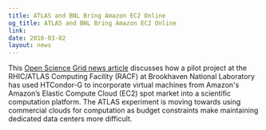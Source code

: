 ```yaml
---
title: ATLAS and BNL Bring Amazon EC2 Online
og_title: ATLAS and BNL Bring Amazon EC2 Online
link: 
date: 2016-03-02
layout: news
---
```


This  <a href="http://www.opensciencegrid.org/atlas-and-bnl-bring-amazon-ec2-online/" data-proofer-ignore>Open Science Grid news article</a> discusses how a pilot project at the RHIC/ATLAS Computing Facility (RACF) at Brookhaven National Laboratory has used HTCondor-G to incorporate virtual machines from Amazon's Amazon’s Elastic Compute Cloud (EC2) spot market into a scientific computation platform. The ATLAS experiment is moving towards using commercial clouds for computation as budget constraints make maintaining dedicated data centers more difficult. 
